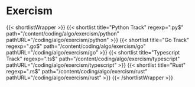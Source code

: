 # Exercism

{{< shortlistWrapper >}}
  {{< shortlist title="Python Track" regexp=".py$" path="/content/coding/algo/exercism/python" pathURL="/coding/algo/exercism/python" >}}
  {{< shortlist title="Go Track" regexp=".go$" path="/content/coding/algo/exercism/go" pathURL="/coding/algo/exercism/go" >}}
  {{< shortlist title="Typescript Track" regexp=".ts$" path="/content/coding/algo/exercism/typescript" pathURL="/coding/algo/exercism/typescript" >}}
  {{< shortlist title="Rust" regexp=".rs$" path="/content/coding/algo/exercism/rust" pathURL="/coding/algo/exercism/rust" >}}
{{< /shortlistWrapper >}}


